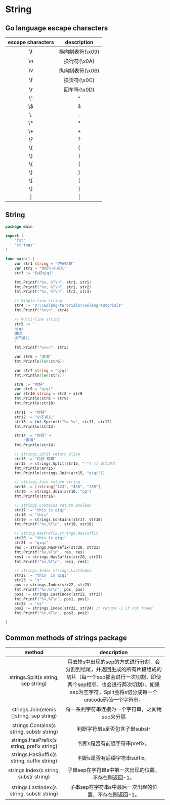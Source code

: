 # String

## Go language escape characters

| escape characters |   description    |
| :---------------: | :--------------: |
|        \t         | 横向制表符(\x09) |
|        \n         |   换行符(\x0A)   |
|        \v         | 纵向制表符(\x0B) |
|        \f         |   换页符(\x0C)   |
|        \r         |   回车符(\x0D)   |
|        \\^        |        ^         |
|        \\$        |        $         |
|        \\.        |        .         |
|        \\*        |        *         |
|        \\+        |        +         |
|        \\?        |        ?         |
|        \\{        |        {         |
|        \\}        |        }         |
|        \\(        |        (         |
|        \\)        |        )         |
|        \\[        |        [         |
|        \\]        |        ]         |
|        \\|        |        \|        |



## String

```go
package main

import (
	"fmt"
	"strings"
)

func main() {
	var str1 string = "你好琪琪"
	var str2 = "你好小不点儿"
	str3 := "你好qiqi"

	fmt.Printf("%v, %T\n", str1, str1)
	fmt.Printf("%v, %T\n", str2, str2)
	fmt.Printf("%v, %T\n", str3, str3)

	// Single-line string
	str4 := "D:\\Golang-turorials\\Golang-tutorials"
	fmt.Printf("%v\n", str4)

	// Multi-line string
	str5 := `
	qiqi
	琪琪
	小不点儿
	`
	fmt.Printf("%v\n", str5)

	var str6 = "琪琪"
	fmt.Println(len(str6))

	var str7 string = "qiqi"
	fmt.Println(len(str7))

	str8 := "你好"
	var str9 = "qiqi"
	var str10 string = str8 + str9
	fmt.Println(str8 + str9)
	fmt.Println(str10)

	str11 := "你好"
	str12 := "小不点儿"
	str13 := fmt.Sprintf("%v %v", str11, str12)
	fmt.Println(str13)

	str14 := "你好" +
		"琪琪"
	fmt.Println(str14)

	// strings.Split return slice
	str15 := "你好-琪琪"
	arr15 := strings.Split(str15, "-") // 返回切片
	fmt.Println(arr15)
	fmt.Println(strings.Join(arr15, "qiqi"))

	// strings.Join return string
	arr16 := []string{"123", "456", "789"}
	str16 := strings.Join(arr16, "qq")
	fmt.Println(str16)

	// strings.Contains return Boolean
	str17 := "this is qiqi"
	str18 := "this"
	str19 := strings.Contains(str17, str18)
	fmt.Printf("%v,%T\n", str19, str19)

	// string.HasPrefix,strings.HasSuffix
	str20 := "this is qiqi"
	str21 := "qiqi"
	res := strings.HasPrefix(str20, str21)
	fmt.Printf("%v,%T\n", res, res)
	res1 := strings.HasSuffix(str20, str21)
	fmt.Printf("%v,%T\n", res1, res1)

	// strings.Index strings.LastIndex
	str22 := "this  is qiqi"
	str23 := "s"
	pos := strings.Index(str22, str23)
	fmt.Printf("%v,%T\n", pos, pos)
	pos1 := strings.LastIndex(str22, str23)
	fmt.Printf("%v,%T\n", pos1, pos1)
	str24 := "ss"
	pos2 := strings.Index(str22, str24) // return -1 if not found
	fmt.Printf("%v,%T\n", pos2, pos2)

}

```



## Common methods of strings package

|                   method                   |                         description                          |
| :----------------------------------------: | :----------------------------------------------------------: |
|    strings.Split(s string, sep string)     | 用去掉s中出现的sep的方式进行分割，会分割到结尾，并返回生成的所有片段组成的切片（每一个sep都会进行一次切割，即使两个sep相邻，也会进行两次切割）。如果sep为空字符，Split会将s切分成每一个unicode码值一个字符串。 |
|  strings.Join(elems []string, sep string)  |       将一系列字符串连接为一个字符串，之间用sep来分隔        |
| strings.Contains(s string, substr string)  |                判断字符串s是否包含子串substr                 |
| strings.HasPrefix(s string, prefix string) |                判断s是否有前缀字符串prefix。                 |
| strings.HasSuffix(s string, suffix string) |                判断s是否有后缀字符串suffix。                 |
|   strings.Index(s string, substr string)   |     子串sep在字符串s中第一次出现的位置，不存在则返回-1。     |
| strings.LastIndex(s string, substr string) |    子串sep在字符串s中最后一次出现的位置，不存在则返回-1。    |

